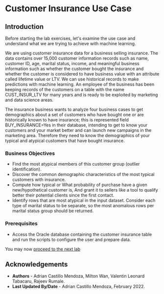 # Customer Insurance Use Case

## Introduction

Before starting the lab exercises, let's examine the use case and understand what we are trying to achieve with machine learning.  

We are using customer insurance data for a business selling insurance.  The data contains over 15,000 customer information records such as name, customer ID, age, marital status, income, and meaningful business information such as whether the customer bought the insurance and whether the customer is considered to have business value with an attribute called lifetime value or LTV. We can use historical records to make predictions with machine learning.  An employee of the business has been keeping records of the customers on a table with the name CUST\_INSUR\_LTV for many years and is ready to be exploited by marketing and data science areas.

The insurance business wants to analyze four business cases to get demographics about a set of customers who have bought one or are historically known to have insurance; this is represented field  BUY_INSURANCE=Yes in their database, intending to get to know your customers and your market better and can launch new campaigns in the marketing area. Therefore they need to know the demographics of your typical and atypical customers that have bought insurance.

### Business Objectives

* Find the most atypical members of this customer group (outlier identification).
* Discover the common demographic characteristics of the most typical customers with insurance.
* Compute how typical or What probability of purchase have a given new/hypothetical customer is, And grant it to sellers like a tool to qualify better their potential clients since the first contact.
* Identify rows that are most atypical in the input dataset. Consider each type of marital status to be separate, so the most anomalous rows per marital status group should be returned.

### Prerequisites

* Access the Oracle database containing the customer insurance table and run the scripts to configure the user and prepare data.


You may now [proceed to the next lab](#next)


## Acknowledgements
* **Authors** - Adrian Castillo Mendoza, Milton Wan, Valentin Leonard Tabacaru, Rajeev Rumale.
* **Last Updated By/Date** -  Adrian Castillo Mendoza, February 2022.
